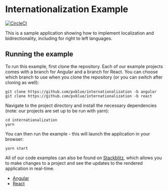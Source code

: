 # Internationalization Example

[![CircleCI](https://circleci.com/gh/pxblue/internationalization/tree/react.svg?style=shield)](https://circleci.com/gh/pxblue/internationalization/tree/react)

This is a sample application showing how to implement localization and bidirectionality, including for right to left languages.

## Running the example
To run this example, first clone the repository. Each of our example projects comes with a branch for Angular and a branch for React. You can choose which branch to use when you clone the repository (or you can switch after cloning as well):

```
git clone https://github.com/pxblue/internationalization -b angular
git clone https://github.com/pxblue/internationalization -b react
```

Navigate to the project directory and install the necessary dependencies (note: our projects are set up to be run with yarn):

```
cd internationalization
yarn
```

You can then run the example - this will launch the application in your browser:
```
yarn start
```

All of our code examples can also be found on [Stackblitz](http://www.stackblitz.com/@px-blue), which allows you to make changes to a project and see the updates to the rendered application in real-time.
- [Angular](https://stackblitz.com/edit/pxblue-internationalization-angular)
- [React](https://stackblitz.com/edit/pxblue-internationalization-react)
